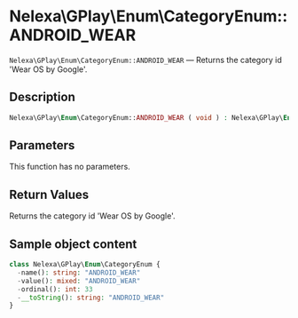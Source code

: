 # Nelexa\GPlay\Enum\CategoryEnum::ANDROID_WEAR
`Nelexa\GPlay\Enum\CategoryEnum::ANDROID_WEAR` — Returns the category id 'Wear OS by Google'.

## Description
```php
Nelexa\GPlay\Enum\CategoryEnum::ANDROID_WEAR ( void ) : Nelexa\GPlay\Enum\CategoryEnum
```

## Parameters
This function has no parameters.

## Return Values
Returns the category id 'Wear OS by Google'.

## Sample object content
```php
class Nelexa\GPlay\Enum\CategoryEnum {
  -name(): string: "ANDROID_WEAR"
  -value(): mixed: "ANDROID_WEAR"
  -ordinal(): int: 33
  -__toString(): string: "ANDROID_WEAR"
}
```
